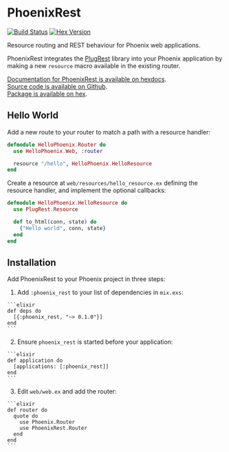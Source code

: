 # PhoenixRest

[![Build Status](https://travis-ci.org/christopheradams/phoenix_rest.svg?branch=master)](https://travis-ci.org/christopheradams/phoenix_rest)
[![Hex Version](https://img.shields.io/hexpm/v/phoenix_rest.svg)](https://hex.pm/packages/phoenix_rest)

Resource routing and REST behaviour for Phoenix web applications.

PhoenixRest integrates the
[PlugRest](https://github.com/christopheradams/plug_rest) library into
your Phoenix application by making a new `resource` macro available in
the existing router.

[Documentation for PhoenixRest is available on hexdocs](http://hexdocs.pm/phoenix_rest/).<br/>
[Source code is available on Github](https://github.com/christopheradams/phoenix_rest).<br/>
[Package is available on hex](https://hex.pm/packages/phoenix_rest).

## Hello World

Add a new route to your router to match a path with a resource
handler:

```elixir
defmodule HelloPhoenix.Router do
  use HelloPhoenix.Web, :router

  resource "/hello", HelloPhoenix.HelloResource
end
```

Create a resource at `web/resources/hello_resource.ex` defining the
resource handler, and implement the optional callbacks:

```elixir
defmodule HelloPhoenix.HelloResource do
  use PlugRest.Resource

  def to_html(conn, state) do
    {"Hello world", conn, state}
  end
end
```


## Installation

Add PhoenixRest to your Phoenix project in three steps:

  1. Add `:phoenix_rest` to your list of dependencies in `mix.exs`:

    ```elixir
    def deps do
      [{:phoenix_rest, "~> 0.1.0"}]
    end
    ```

  2. Ensure `phoenix_rest` is started before your application:

    ```elixir
    def application do
      [applications: [:phoenix_rest]]
    end
    ```

  3. Edit `web/web.ex` and add the router:

    ```elixir
    def router do
      quote do
        use Phoenix.Router
        use PhoenixRest.Router
      end
    end
    ```
